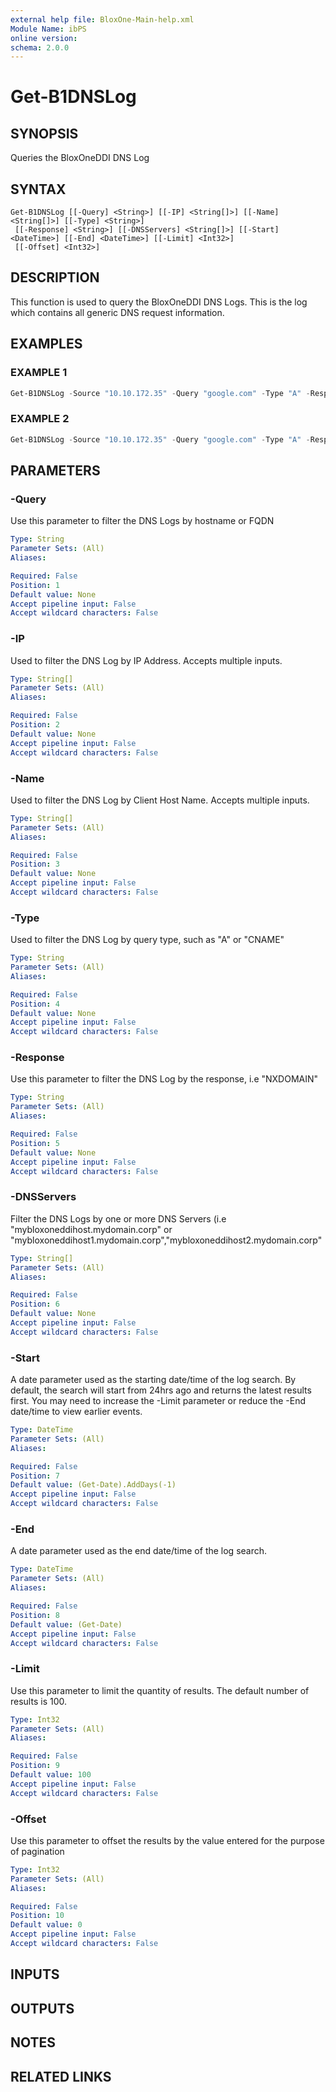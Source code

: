 ```yaml
---
external help file: BloxOne-Main-help.xml
Module Name: ibPS
online version:
schema: 2.0.0
---
```


# Get-B1DNSLog

## SYNOPSIS
Queries the BloxOneDDI DNS Log

## SYNTAX

```
Get-B1DNSLog [[-Query] <String>] [[-IP] <String[]>] [[-Name] <String[]>] [[-Type] <String>]
 [[-Response] <String>] [[-DNSServers] <String[]>] [[-Start] <DateTime>] [[-End] <DateTime>] [[-Limit] <Int32>]
 [[-Offset] <Int32>]
```

## DESCRIPTION
This function is used to query the BloxOneDDI DNS Logs.
This is the log which contains all generic DNS request information.

## EXAMPLES

### EXAMPLE 1
```powershell
Get-B1DNSLog -Source "10.10.172.35" -Query "google.com" -Type "A" -Response "216.58.201.110" -Start (Get-Date).AddHours(-6) -End (Get-Date) -Limit 1000 -Offset 0
```

### EXAMPLE 2
```powershell
Get-B1DNSLog -Source "10.10.172.35" -Query "google.com" -Type "A" -Response "216.58.201.110" -Start (Get-Date).AddHours(-6) -End (Get-Date) -Limit 1000 -Offset 0
```

## PARAMETERS

### -Query
Use this parameter to filter the DNS Logs by hostname or FQDN

```yaml
Type: String
Parameter Sets: (All)
Aliases:

Required: False
Position: 1
Default value: None
Accept pipeline input: False
Accept wildcard characters: False
```

### -IP
Used to filter the DNS Log by IP Address.
Accepts multiple inputs.

```yaml
Type: String[]
Parameter Sets: (All)
Aliases:

Required: False
Position: 2
Default value: None
Accept pipeline input: False
Accept wildcard characters: False
```

### -Name
Used to filter the DNS Log by Client Host Name.
Accepts multiple inputs.

```yaml
Type: String[]
Parameter Sets: (All)
Aliases:

Required: False
Position: 3
Default value: None
Accept pipeline input: False
Accept wildcard characters: False
```

### -Type
Used to filter the DNS Log by query type, such as "A" or "CNAME"

```yaml
Type: String
Parameter Sets: (All)
Aliases:

Required: False
Position: 4
Default value: None
Accept pipeline input: False
Accept wildcard characters: False
```

### -Response
Use this parameter to filter the DNS Log by the response, i.e "NXDOMAIN"

```yaml
Type: String
Parameter Sets: (All)
Aliases:

Required: False
Position: 5
Default value: None
Accept pipeline input: False
Accept wildcard characters: False
```

### -DNSServers
Filter the DNS Logs by one or more DNS Servers (i.e "mybloxoneddihost.mydomain.corp" or "mybloxoneddihost1.mydomain.corp","mybloxoneddihost2.mydomain.corp"

```yaml
Type: String[]
Parameter Sets: (All)
Aliases:

Required: False
Position: 6
Default value: None
Accept pipeline input: False
Accept wildcard characters: False
```

### -Start
A date parameter used as the starting date/time of the log search.
By default, the search will start from 24hrs ago and returns the latest results first.
You may need to increase the -Limit parameter or reduce the -End date/time to view earlier events.

```yaml
Type: DateTime
Parameter Sets: (All)
Aliases:

Required: False
Position: 7
Default value: (Get-Date).AddDays(-1)
Accept pipeline input: False
Accept wildcard characters: False
```

### -End
A date parameter used as the end date/time of the log search.

```yaml
Type: DateTime
Parameter Sets: (All)
Aliases:

Required: False
Position: 8
Default value: (Get-Date)
Accept pipeline input: False
Accept wildcard characters: False
```

### -Limit
Use this parameter to limit the quantity of results.
The default number of results is 100.

```yaml
Type: Int32
Parameter Sets: (All)
Aliases:

Required: False
Position: 9
Default value: 100
Accept pipeline input: False
Accept wildcard characters: False
```

### -Offset
Use this parameter to offset the results by the value entered for the purpose of pagination

```yaml
Type: Int32
Parameter Sets: (All)
Aliases:

Required: False
Position: 10
Default value: 0
Accept pipeline input: False
Accept wildcard characters: False
```

## INPUTS

## OUTPUTS

## NOTES

## RELATED LINKS
